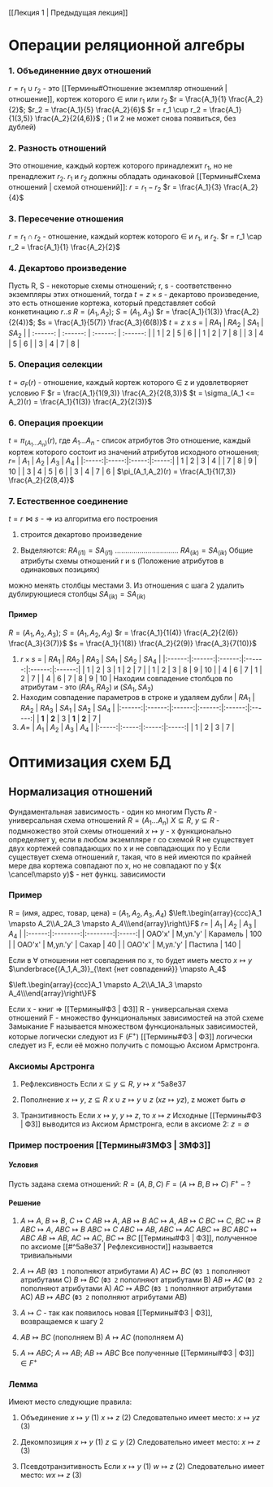 [[Лекция 1 | Предыдущая лекция]]
# Операции реляционной алгебры

### 1. Объединенние двух отношений
$r = r_1 \cup r_2$ - это [[Термины#Отношение экземпляр отношений | отношение]], кортеж которого $\in$ или $r_1$ или $r_2$
$r = \frac{A_1}{1} \frac{A_2}{2}$; $r_2 = \frac{A_1}{5} \frac{A_2}{6}$
$r = r_1 \cup r_2 = \frac{A_1}{1(3,5)} \frac{A_2}{2(4,6)}$ ; (1 и 2 не может снова появиться, без дублей)

### 2. Разность отношений
Это отношение, каждый кортеж которого принадлежит $r_1$, но не пренадлежит $r_2$.
$r_1$ и $r_2$ должны обладать одинаковой [[Термины#Схема отношений | схемой отношений]]:
$r = r_1 - r_2$
$r = \frac{A_1}{3} \frac{A_2}{4}$

### 3. Пересечение отношения
$r = r_1 \cap r_2$ - отношение, каждый кортеж которого $\in$ и $r_1$, и $r_2$.
$r = r_1 \cap r_2 = \frac{A_1}{1} \frac{A_2}{2}$

### 4. Декартово произведение
Пусть R, S - некоторые схемы отношений;
r, s - соответственно экземпляры этих отношений, тогда $t = z \times s$ - декартово произведение, это есть отношение кортежа, который представляет собой конкетинацию $r..s$
$R = (A_1,A_2)$; $S=(A_1,A_3)$
$r = \frac{A_1}{1(3)} \frac{A_2}{2(4)}$; $s = \frac{A_1}{5(7)} \frac{A_3}{6(8)}$
$t = z$ x $s$ =
| $RA_1$ | $RA_2$ | $SA_1$ | $SA_2$ |
| :------: | :------: | :------: | :------: |
| 1      | 2      | 5      | 6      |
| 1      | 2      | 7      | 8      |
| 3      | 4      | 5      | 6      |
| 3      | 4      | 7      | 8      | 

### 5. Операция селекции
$t = \sigma_F(r)$ - отношение, каждый кортеж которого $\in$ z и удовлетворяет условию F
$r = \frac{A_1}{1(9,3)} \frac{A_2}{2(8,3)}$
$t = \sigma_(A_1 <= A_2)(r) = \frac{A_1}{1(3)} \frac{A_2}{2(3)}$

### 6. Операция проекции
$t = \pi_(A_1...A_n)(r)$, где $A_1...A_n$ - список атрибутов
Это отношение, каждый кортеж которого состоит из значений атрибутов исходного отношения; $r =$
| $A_1$ | $A_2$ | $A_3$ | $A_4$ |
|:-----:|:-----:|:-----:|:-----:|
|   1   |   2   |   3   |   4   |
|   7   |   8   |   9   |  10   |
|   3   |   4   |   5   |   6   |
|   3   |   4   |   7   |   6   | 
$\pi_(A_1,A_2)(r) = \frac{A_1}{1(7,3)} \frac{A_2}{2(8,4)}$

### 7. Естественное соединение
$t = r\Join s$ - $\Rightarrow$ из алгоритма его построения
1. строится декартово произведение

2. Выделяются:
$RA_(i1) = SA_(i1)$
...............................
$RA_(ik) = SA_(ik)$
Общие атрибуты схемы отношений r и s (Положение атрибутов в одинаковых позициях)

можно менять столбцы местами
3. Из отношения с шага 2 удалить дублирующиеся столбцы $SA_(ik) = SA_(ik)$

#### Пример
$R = (A_1, A_2, A_3)$; $S = (A_1, A_2, A_3)$ 
$r = \frac{A_1}{1(4)} \frac{A_2}{2(6)} \frac{A_3}{3(7)}$
$s = \frac{A_1}{1(8)} \frac{A_2}{2(9)} \frac{A_3}{7(10)}$
1. $r \times s$ = 
| $RA_1$ | $RA_2$ | $RA_3$ | $SA_1$ | $SA_2$ | $SA_4$ |
|:------:|:------:|:------:|:------:|:------:|:------:|
|   1    |   2    |   3    |   1    |   2    |   7    |
|   1    |   2    |   3    |   8    |   9    |   10   |
|   4    |   6    |   7    |   1    |   2    |   7    |
|   4    |   6    |   7    |   8    |   9    |   10   |
Находим совпадение столбцов по атрибутам - это $(RA_1, RA_2)$ и $(SA_1, SA_2)$
2. Находим совпадение параметров в строке и удаляем дубли
| $RA_1$ | $RA_2$ | $RA_3$ | $SA_1$ | $SA_2$ | $SA_4$ |
|:------:|:------:|:------:|:------:|:------:|:------:|
|  **1**   |  **2**   |   3    |  **1**   |  **2**   |   7    |
3. $A =$
| $A_1$ | $A_2$ | $A_3$ | $A_4$ |
|:-----:|:-----:|:-----:|:-----:|
|   1   |   2   |   3   |   7   | 

# Оптимизация схем БД
## Нормализация отношений
Фундаментальная зависимость - один ко многим
Пусть $R$ - универсальная схема отношений
$R = (A_1...A_n)$
$X \subseteq R$, $y \subseteq R$ - подмножество этой схемы отношений
$x \mapsto y$ - x функционально определяет y, если в любом экземпляре r со схемой R не существует двух кортежей совпадающих по x и не совпадающих по y
Если существует схема отношений r, такая, что в ней имеются по крайней мере два кортежа совпадают по x, но не совпадают по y $(x \cancel\mapsto y)$ - нет функц. зависимости

### Пример
R = (имя, адрес, товар, цена) = $(A_1, A_2, A_3, A_4)$
$\left.\begin{array}{ccc}A_1 \mapsto A_2\\A_2A_3 \mapsto A_4\\\end{array}\right\}F$
$r =$
| $A_1$  |  $A_2$   |  $A_3$   | $A_4$ |
|:------:|:--------:|:--------:|:-----:|
| ОАО'x' | M,ул.'y' | Карамель |  100  |
| ОАО'x' | M,ул.'y' |  Сахар   |  40   |
| ОАО'x' | M,ул.'y' | Пастила  |  140  |

Если в $\forall$ отношении нет совпадения по x, то будет иметь место $x \mapsto y$
$\underbrace{(A_1,A_3)}_{\text {нет совпадений}} \mapsto A_4$

$\left.\begin{array}{ccc}A_1 \mapsto A_2\\A_1A_3 \mapsto A_4\\\end{array}\right\}F$

Если x - книг $\Rightarrow$ [[Термины#ФЗ | ФЗ]]
R - универсальная схема отношений
F - множество функциональных зависимостей на этой схеме
Замыкание F называется множеством функциональных зависимостей, которые логически следуют из F $(F^+)$
[[Термины#ФЗ | ФЗ]] логически следует из F, если её можно получить с помощью Аксиом Армстронга.

### Аксиомы Арстронга
1. Рефлексивность
Если $x \subseteq y \subseteq R$, $y \mapsto x$ ^5a8e37

2. Пополнение
$x \mapsto y$, $z \subseteq R$
$x \cup z \mapsto y\cup z$
$(xz \mapsto yz)$, z может быть $\emptyset$

3. Транзитивность
Если $x \mapsto y$, $y \mapsto z$, то $x \mapsto z$
Исходные [[Термины#ФЗ | ФЗ]] выводится из Аксиом Армстронга, если в аксиоме 2: $z = \emptyset$

### Пример построения [[Термины#ЗМФЗ | ЗМФЗ]]
#### Условия
Пусть задана схема отношений:
$R = (A,B,C)$
$F = (A \mapsto B, B \mapsto C)$
$F^+ - ?$
#### Решение
1. $A \mapsto A$, $B \mapsto B$, $C \mapsto C$
$AB \mapsto A$, $AB \mapsto B$
$AC \mapsto A$, $AB \mapsto C$
$BC \mapsto C$, $BC \mapsto B$
$ABC \mapsto A$, $ABC \mapsto B$ $ABC \mapsto C$
$ABC \mapsto AB$, $ABC \mapsto AC$ $ABC \mapsto BC$
$ABC \mapsto ABC$
$AB \mapsto AB$, $AC \mapsto AC$, $BC \mapsto BC$
[[Термины#ФЗ | ФЗ]], полученное по аксиоме [[#^5a8e37 | Рефлексивности]] называется тривиальными

2. $A \mapsto AB$ (`ФЗ 1` пополняют атрибутами А)
$AC \mapsto BC$ (`ФЗ 1` пополняют атрибутами C)
$B \mapsto BC$ (`ФЗ 2` пополняют атрибутами B)
$AB \mapsto AC$ (`ФЗ 2` пополняют атрибутами A)
$AC \mapsto ABC$ (`ФЗ 1` пополняют атрибутами AC)
$AB \mapsto ABC$ (`ФЗ 2` пополняют атрибутами AB)

3. $A \mapsto C$ - так как появилось новая [[Термины#ФЗ | ФЗ]], возвращаемся к шагу 2

2. $AB \mapsto BC$ (пополняем B)
$A \mapsto AC$ (пополняем А)

3. $A \mapsto ABC$; $A \mapsto AB$; $AB \mapsto ABC$
Все полученные [[Термины#ФЗ | ФЗ]] $\in F^+$

### Лемма
Имеют место следующие правила:
1. Объединение
$x \mapsto y$ (1)
$x \mapsto z$ (2)
Следовательно имеет место: $x \mapsto yz$ (3)

2. Декомпозиция
$x \mapsto y$ (1)
$z \subseteq y$ (2)
Следовательно имеет место: $x \mapsto z$ (3)

3. Псевдотранзитивность
Если $x \mapsto y$ (1)
$w \mapsto z$ (2)
Следовательно имеет место: $wx \mapsto z$ (3)



